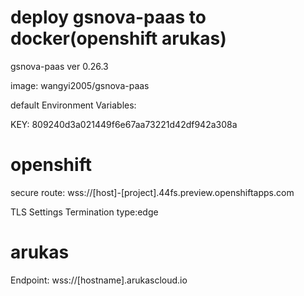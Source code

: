 # deploy gsnova-paas to  docker(openshift arukas)

gsnova-paas ver 0.26.3

image: wangyi2005/gsnova-paas

default Environment Variables:

KEY: 809240d3a021449f6e67aa73221d42df942a308a

# openshift

secure route: wss://[host]-[project].44fs.preview.openshiftapps.com

TLS Settings Termination type:edge

# arukas

Endpoint: wss://[hostname].arukascloud.io
